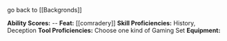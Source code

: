 go back to [[Backgronds]]

**Ability Scores:** --
**Feat:** [[comradery]]
**Skill Proficiencies:** History, Deception
**Tool Proficiencies:** Choose one kind of Gaming Set
**Equipment:**